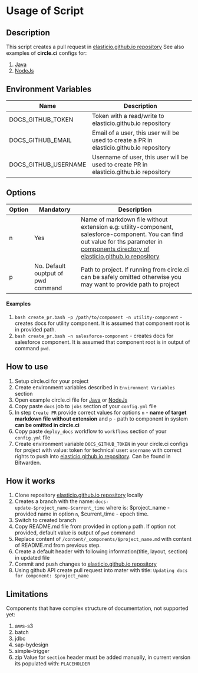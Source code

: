 # Usage of Script

## Description
This script creates a pull request in [elasticio.github.io repository](https://github.com/elasticio/elasticio.github.io) 
See also examples of **circle.ci** configs for:
1. [Java](circle_java.yml)
2. [NodeJs](node_java.yml)

## Environment Variables
| Name                 | Description                                                                              |
|----------------------|------------------------------------------------------------------------------------------|
| DOCS_GITHUB_TOKEN    | Token with a read/write to elasticio.github.io repository                                  |
| DOCS_GITHUB_EMAIL    | Email of a user, this user will be used to create a PR in elasticio.github.io repository     |
| DOCS_GITHUB_USERNAME | Username of user, this user will be used to create PR in  elasticio.github.io repository |

## Options
| Option | Mandatory                          | Description                                                                                                                                                                                                                                                                  |
|--------|------------------------------------|------------------------------------------------------------------------------------------------------------------------------------------------------------------------------------------------------------------------------------------------------------------------------|
| n      | Yes                                | Name of markdown file without extension e.g: utility-component, salesforce-component. You can find out value for ths parameter in [components directory of elasticio.github.io repository](https://github.com/elasticio/elasticio.github.io/tree/master/content/_components) |
| p      | No. Default ouptput of pwd command | Path to project. If running from circle.ci can be safely omitted otherwise you may want to provide path to project                                                                                                                                                           |
#### Examples
1) `bash create_pr.bash -p /path/to/component -n utility-component` - creates docs for utility component. It is assumed that component root is in provided path.
2) `bash create_pr.bash -n salesforce-component` - creates docs for salesforce component. It is assumed that component root is in output of command `pwd`.

## How to use
1) Setup circle.ci for your project
2) Create environment variables described in `Environment Variables` section
3) Open example circle.ci file for [Java](circle_java.yml) or [NodeJs](node_java.yml)
4) Copy paste `docs` job to `jobs` section of your `config.yml` file
5) In step `Create PR` provide correct values for options `n` - **name of target markdown file without extension** and `p` - path to component in system **can be omitted in circle.ci**
6) Copy paste `deploy_docs` workflow to `workflows` section of your `config.yml` file
7) Create environment variable `DOCS_GITHUB_TOKEN` in your circle.ci configs for project with value: token for technical user: `username`  with correct rights to push into [elasticio.github.io repository](https://github.com/elasticio/elasticio.github.io). Can be found in Bitwarden.

## How it works
1) Clone repository [elasticio.github.io repository](https://github.com/elasticio/elasticio.github.io) locally
2) Creates a branch with the name: `docs-update-$project_name-$current_time` where is: $project_name - provided name in option `n`, $current_time - epoch time.
3) Switch to created branch
4) Copy README.md file from provided in option `p` path.  If option not provided, default value is output of `pwd` command
5) Replace content of `/content/_components/$project_name.md` with content of README.md from previous step.
6) Create a default header with following information(title, layout, section) in updated file
7) Commit and push changes to [elasticio.github.io repository](https://github.com/elasticio/elasticio.github.io)
8) Using github API create pull request into mater with title: `Updating docs for component: $project_name`

## Limitations
Components that have complex structure of documentation, not supported yet:
1) aws-s3
2) batch
3) jdbc
4) sap-bydesign
5) simple-trigger
6) zip
Value for `section` header must be added manually, in current version its populated with: `PLACEHOLDER`
